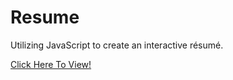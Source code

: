 # Resume
Utilizing JavaScript to create an interactive résumé.

[Click Here To View!](http://samurairanderson.github.io/Resume)
